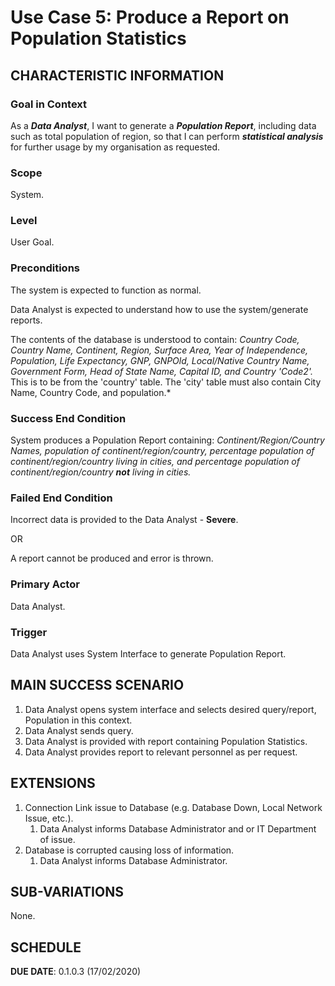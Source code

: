 # Use Case 5: Produce a Report on Population Statistics

## CHARACTERISTIC INFORMATION

### Goal in Context

As a ***Data Analyst***, I want to generate a ***Population Report***, including data such as total population of region, so that I can perform ***statistical analysis*** for further usage by my organisation as requested.

### Scope

System.

### Level

User Goal.

### Preconditions

The system is expected to function as normal.

Data Analyst is expected to understand how to use the system/generate reports.

The contents of the database is understood to contain: *Country Code, Country Name, Continent, Region, Surface Area, Year of Independence, Population, Life Expectancy, GNP, GNPOld, Local/Native Country Name, Government Form, Head of State Name, Capital ID, and Country 'Code2'.*
This is to be from the 'country' table. The 'city' table must also contain City Name, Country Code, and population.*
  
### Success End Condition

System produces a Population Report containing: *Continent/Region/Country Names, population of continent/region/country, percentage population of continent/region/country living in cities, and percentage population of continent/region/country **not** living in cities.*

### Failed End Condition

Incorrect data is provided to the Data Analyst - **Severe**.

OR

A report cannot be produced and error is thrown.

### Primary Actor

Data Analyst.

### Trigger

Data Analyst uses System Interface to generate Population Report.

## MAIN SUCCESS SCENARIO

1. Data Analyst opens system interface and selects desired query/report, Population in this context.
2. Data Analyst sends query.
3. Data Analyst is provided with report containing Population Statistics.
4. Data Analyst provides report to relevant personnel as per request.

## EXTENSIONS

1. Connection Link issue to Database (e.g. Database Down, Local Network Issue, etc.).
   1. Data Analyst informs Database Administrator and or IT Department of issue.
2. Database is corrupted causing loss of information.
    1. Data Analyst informs Database Administrator.

## SUB-VARIATIONS

None.

## SCHEDULE

**DUE DATE**: 0.1.0.3 (17/02/2020)